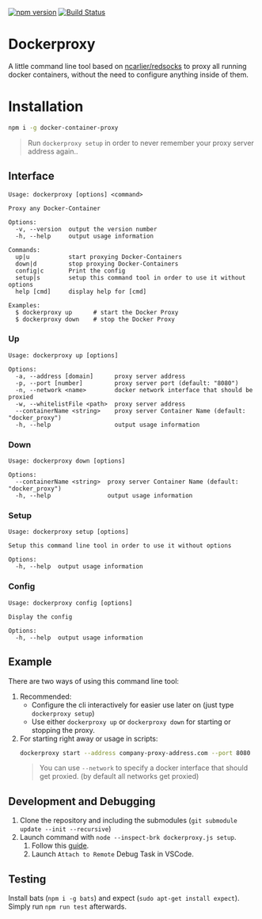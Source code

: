 [![npm version](https://badge.fury.io/js/docker-container-proxy.svg)](https://badge.fury.io/js/docker-container-proxy)
[![Build Status](https://travis-ci.org/DanielHabenicht/dockerproxy.svg?branch=master)](https://travis-ci.org/DanielHabenicht/dockerproxy)

# Dockerproxy

A little command line tool based on [ncarlier/redsocks](https://github.com/ncarlier/dockerfiles/tree/master/redsocks) to proxy all running docker containers, without the need to configure anything inside of them.

# Installation

```bash
npm i -g docker-container-proxy
```

> Run `dockerproxy setup` in order to never remember your proxy server address again..

## Interface

```
Usage: dockerproxy [options] <command>

Proxy any Docker-Container

Options:
  -v, --version  output the version number
  -h, --help     output usage information

Commands:
  up|u           start proxying Docker-Containers
  down|d         stop proxying Docker-Containers
  config|c       Print the config
  setup|s        setup this command tool in order to use it without options
  help [cmd]     display help for [cmd]

Examples:
  $ dockerproxy up      # start the Docker Proxy
  $ dockerproxy down    # stop the Docker Proxy
```

### Up

```
Usage: dockerproxy up [options]

Options:
  -a, --address [domain]      proxy server address
  -p, --port [number]         proxy server port (default: "8080")
  -n, --network <name>        docker network interface that should be proxied
  -w, --whitelistFile <path>  proxy server address
  --containerName <string>    proxy server Container Name (default: "docker_proxy")
  -h, --help                  output usage information
```

### Down

```
Usage: dockerproxy down [options]

Options:
  --containerName <string>  proxy server Container Name (default: "docker_proxy")
  -h, --help                output usage information
```

### Setup

```
Usage: dockerproxy setup [options]

Setup this command line tool in order to use it without options

Options:
  -h, --help  output usage information
```

### Config

```
Usage: dockerproxy config [options]

Display the config

Options:
  -h, --help  output usage information
```

## Example

There are two ways of using this command line tool:

1. Recommended:
   - Configure the cli interactively for easier use later on (just type `dockerproxy setup`)
   - Use either `dockerproxy up` or `dockerproxy down` for starting or stopping the proxy.
2. For starting right away or usage in scripts:
   ```bash
   dockerproxy start --address company-proxy-address.com --port 8080
   ```
   > You can use `--network` to specify a docker interface that should get proxied. (by default all networks get proxied)

## Development and Debugging

1. Clone the repository and including the submodules (`git submodule update --init --recursive`)
1. Launch command with `node --inspect-brk dockerproxy.js setup`.
   1. Follow this [guide](https://stackoverflow.com/a/47558970/9277073).
   2. Launch `Attach to Remote` Debug Task in VSCode.

## Testing

Install bats (`npm i -g bats`) and expect (`sudo apt-get install expect`). Simply run `npm run test` afterwards.
